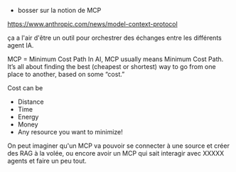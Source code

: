 - bosser sur la notion de MCP

https://www.anthropic.com/news/model-context-protocol

ça a l'air d'être un outil pour orchestrer des échanges entre les différents agent IA.

MCP = Minimum Cost Path
In AI, MCP usually means Minimum Cost Path. It’s all about finding the best (cheapest or shortest) way to go from one place to another, based on some “cost.”


Cost can be

- Distance
- Time
- Energy
- Money
- Any resource you want to minimize!


On peut imaginer qu'un MCP va pouvoir se connecter à une source et créer des RAG à la volée, ou encore avoir un MCP qui sait interagir avec XXXXX agents et faire un peu tout.
